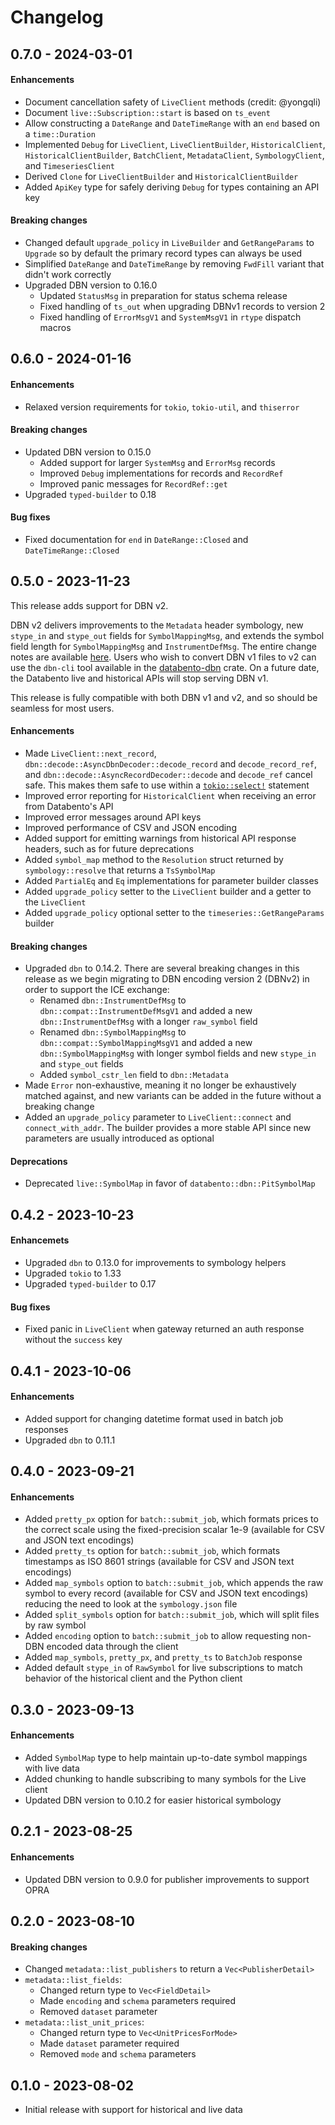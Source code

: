 # Changelog

## 0.7.0 - 2024-03-01

#### Enhancements
- Document cancellation safety of `LiveClient` methods (credit: @yongqli)
- Document `live::Subscription::start` is based on `ts_event`
- Allow constructing a `DateRange` and `DateTimeRange` with an `end` based on a
  `time::Duration`
- Implemented `Debug` for `LiveClient`, `LiveClientBuilder`, `HistoricalClient`,
  `HistoricalClientBuilder`, `BatchClient`, `MetadataClient`, `SymbologyClient`, and
  `TimeseriesClient`
- Derived `Clone` for `LiveClientBuilder` and `HistoricalClientBuilder`
- Added `ApiKey` type for safely deriving `Debug` for types containing an API key

#### Breaking changes
- Changed default `upgrade_policy` in `LiveBuilder` and `GetRangeParams` to `Upgrade` so
  by default the primary record types can always be used
- Simplified `DateRange` and `DateTimeRange` by removing `FwdFill` variant that didn't
  work correctly
- Upgraded DBN version to 0.16.0
  - Updated `StatusMsg` in preparation for status schema release
  - Fixed handling of `ts_out` when upgrading DBNv1 records to version 2
  - Fixed handling of `ErrorMsgV1` and `SystemMsgV1` in `rtype` dispatch macros

## 0.6.0 - 2024-01-16

#### Enhancements
- Relaxed version requirements for `tokio`, `tokio-util`, and `thiserror`

#### Breaking changes
- Updated DBN version to 0.15.0
  - Added support for larger `SystemMsg` and `ErrorMsg` records
  - Improved `Debug` implementations for records and `RecordRef`
  - Improved panic messages for `RecordRef::get`
- Upgraded `typed-builder` to 0.18

#### Bug fixes
- Fixed documentation for `end` in `DateRange::Closed` and `DateTimeRange::Closed`

## 0.5.0 - 2023-11-23

This release adds support for DBN v2.

DBN v2 delivers improvements to the `Metadata` header symbology, new `stype_in` and `stype_out`
fields for `SymbolMappingMsg`, and extends the symbol field length for `SymbolMappingMsg` and
`InstrumentDefMsg`. The entire change notes are available [here](https://github.com/databento/dbn/releases/tag/v0.14.0).
Users who wish to convert DBN v1 files to v2 can use the `dbn-cli` tool available in the [databento-dbn](https://github.com/databento/dbn/) crate.
On a future date, the Databento live and historical APIs will stop serving DBN v1.

This release is fully compatible with both DBN v1 and v2, and so should be seamless for most users.

#### Enhancements
- Made `LiveClient::next_record`, `dbn::decode::AsyncDbnDecoder::decode_record` and
  `decode_record_ref`, and `dbn::decode::AsyncRecordDecoder::decode` and `decode_ref`
  cancel safe. This makes them safe to use within a
  [`tokio::select!`](https://docs.rs/tokio/latest/tokio/macro.select.html) statement
- Improved error reporting for `HistoricalClient` when receiving an error from
  Databento's API
- Improved error messages around API keys
- Improved performance of CSV and JSON encoding
- Added support for emitting warnings from historical API response headers, such as for
  future deprecations
- Added `symbol_map` method to the `Resolution` struct returned by `symbology::resolve`
  that returns a `TsSymbolMap`
- Added `PartialEq` and `Eq` implementations for parameter builder classes
- Added `upgrade_policy` setter to the `LiveClient` builder and a getter to the
  `LiveClient`
- Added `upgrade_policy` optional setter to the `timeseries::GetRangeParams` builder

#### Breaking changes
- Upgraded `dbn` to 0.14.2. There are several breaking changes in this release as we
  begin migrating to DBN encoding version 2 (DBNv2) in order to support the ICE
  exchange:
  - Renamed `dbn::InstrumentDefMsg` to `dbn::compat::InstrumentDefMsgV1` and added a
    new `dbn::InstrumentDefMsg` with a longer `raw_symbol` field
  - Renamed `dbn::SymbolMappingMsg` to `dbn::compat::SymbolMappingMsgV1` and added a
    new `dbn::SymbolMappingMsg` with longer symbol fields and new `stype_in` and
    `stype_out` fields
  - Added `symbol_cstr_len` field to `dbn::Metadata`
- Made `Error` non-exhaustive, meaning it no longer be exhaustively matched against, and
  new variants can be added in the future without a breaking change
- Added an `upgrade_policy` parameter to `LiveClient::connect` and `connect_with_addr`.
  The builder provides a more stable API since new parameters are usually introduced as
  optional

#### Deprecations
- Deprecated `live::SymbolMap` in favor of `databento::dbn::PitSymbolMap`

## 0.4.2 - 2023-10-23

#### Enhancemets
- Upgraded `dbn` to 0.13.0 for improvements to symbology helpers
- Upgraded `tokio` to 1.33
- Upgraded `typed-builder` to 0.17

#### Bug fixes
- Fixed panic in `LiveClient` when gateway returned an auth response without the
  `success` key

## 0.4.1 - 2023-10-06

#### Enhancements
- Added support for changing datetime format used in batch job responses
- Upgraded `dbn` to 0.11.1

## 0.4.0 - 2023-09-21

#### Enhancements
- Added `pretty_px` option for `batch::submit_job`, which formats prices to the correct
  scale using the fixed-precision scalar 1e-9 (available for CSV and JSON text
  encodings)
- Added `pretty_ts` option for `batch::submit_job`, which formats timestamps as ISO 8601
  strings (available for CSV and JSON text encodings)
- Added `map_symbols` option to `batch::submit_job`, which appends the raw symbol to
  every record (available for CSV and JSON text encodings) reducing the need to look at
  the `symbology.json` file
- Added `split_symbols` option for `batch::submit_job`, which will split files by raw
  symbol
- Added `encoding` option to `batch::submit_job` to allow requesting non-DBN encoded
  data through the client
- Added `map_symbols`, `pretty_px`, and `pretty_ts` to `BatchJob` response
- Added default `stype_in` of `RawSymbol` for live subscriptions to match behavior of
  the historical client and the Python client

## 0.3.0 - 2023-09-13

#### Enhancements
- Added `SymbolMap` type to help maintain up-to-date symbol mappings with live data
- Added chunking to handle subscribing to many symbols for the Live client
- Updated DBN version to 0.10.2 for easier historical symbology

## 0.2.1 - 2023-08-25

#### Enhancements
- Updated DBN version to 0.9.0 for publisher improvements to support OPRA

## 0.2.0 - 2023-08-10

#### Breaking changes
- Changed `metadata::list_publishers` to return a `Vec<PublisherDetail>`
- `metadata::list_fields`:
  - Changed return type to `Vec<FieldDetail>`
  - Made `encoding` and `schema` parameters required
  - Removed `dataset` parameter
- `metadata::list_unit_prices`:
  - Changed return type to `Vec<UnitPricesForMode>`
  - Made `dataset` parameter required
  - Removed `mode` and `schema` parameters

## 0.1.0 - 2023-08-02
- Initial release with support for historical and live data
